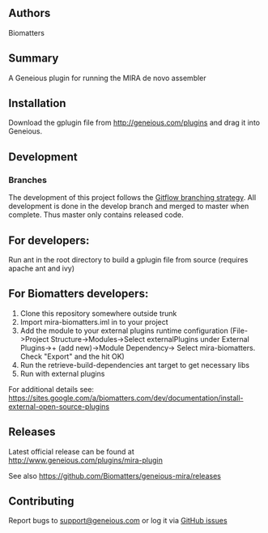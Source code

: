 ## Authors
Biomatters

## Summary
A Geneious plugin for running the MIRA de novo assembler

## Installation
Download the gplugin file from http://geneious.com/plugins and drag it into Geneious.

## Development
### Branches
The development of this project follows the [Gitflow branching strategy](https://www.atlassian.com/git/tutorials/comparing-workflows/gitflow-workflow).  All development is done in the develop branch and merged to master when complete.  Thus master only contains released code.

## For developers:

Run ant in the root directory to build a gplugin file from source (requires apache ant and ivy)

## For Biomatters developers:

1. Clone this repository somewhere outside trunk 
2. Import mira-biomatters.iml in to your project
3. Add the module to your external plugins runtime configuration 
(File->Project Structure->Modules->Select externalPlugins under External Plugins->+ (add new)->Module Dependency-> Select mira-biomatters. Check "Export" and the hit OK)
4. Run the retrieve-build-dependencies ant target to get necessary libs
5. Run with external plugins

For additional details see: https://sites.google.com/a/biomatters.com/dev/documentation/install-external-open-source-plugins

## Releases
Latest official release can be found at http://www.geneious.com/plugins/mira-plugin

See also https://github.com/Biomatters/geneious-mira/releases

## Contributing
Report bugs to support@geneious.com or log it via [GitHub issues](https://github.com/Biomatters/geneious-mira/issues)
